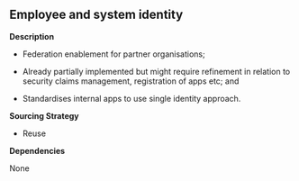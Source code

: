 ## Employee and system identity

**Description**

- Federation enablement for partner organisations;

- Already partially implemented but might require refinement in relation to security claims management,
registration of apps etc; and

- Standardises internal apps to use single identity approach.

**Sourcing Strategy**

- Reuse

**Dependencies**

None
